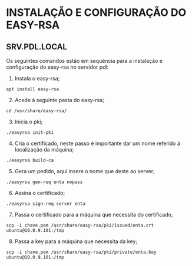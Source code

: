 # INSTALAÇÃO E CONFIGURAÇÃO DO EASY-RSA
## SRV.PDL.LOCAL
Os seguintes comandos estão em sequência para a instalação e configuração do easy-rsa no servidor pdl:

1. Instala o easy-rsa;
```
apt install easy-rsa
```
2. Acede á seguinte pasta do easy-rsa;
```
cd /usr/share/easy-rsa/
```
3. Inicia o pki;
```
./easyrsa init-pki
```
4. Cria o certificado, neste passo é importante dar um nome referido á localização da máquina;
```
./easyrsa build-ca
```
5. Gera um pedido, aqui insere o nome que deste ao server;
```
./easyrsa gen-req enta nopass
```
6. Assina o certificado;
```
./easyrsa sign-req server enta
```
7. Passa o certificado para a máquina que necessita do certificado;
```
scp -i chave.pem /usr/share/easy-rsa/pki/issued/enta.crt ubuntu@10.0.9.101:/tmp
```
8. Passa a key para a máquina que necessita da key;
```
scp -i chave.pem /usr/share/easy-rsa/pki/private/enta.key ubuntu@10.0.9.101:/tmp
```
